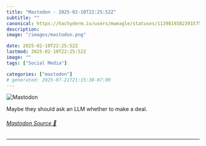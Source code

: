 ```yaml
---
title: "Mastodon - 2025-02-10T22:25:52Z"
subtitle: ""
canonical: https://hachyderm.io/users/mweagle/statuses/113981938239157533
description:
image: "/images/mastodon.png"

date: 2025-02-10T22:25:52Z
lastmod: 2025-02-10T22:25:52Z
image: ""
tags: ["Social Media"]

categories: ["mastodon"]
# generated: 2025-07-21T21:15:38-07:00
---
```

![Mastodon](/images/mastodon.png)

<p>Maybe they should ask an LLM whether to make a deal.</p>


###### [Mastodon Source 🐘](https://hachyderm.io/@mweagle/113981938239157533)

___
